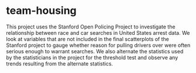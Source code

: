 # team-housing
This project uses the Stanford Open Policing Project to investigate the relationship between race and car searches in United States arrest data. We look at variables that are not included in the final scatterplots of the Stanford project to gauge whether reason for pulling drivers over were often serious enough to warrant searches. We also alternate the statistics used by the statisticians in the project for the threshold test and observe any trends resulting from the alternate statistics. 
